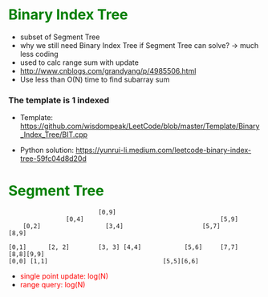 # <span style="color:Green">Binary Index Tree </span>

- subset of Segment Tree
- why we still need Binary Index Tree if Segment Tree can solve? -> much less coding
- used to calc range sum with update
- http://www.cnblogs.com/grandyang/p/4985506.html
- Use less than O(N) time to find subarray sum

### The template is 1 indexed

- Template: https://github.com/wisdompeak/LeetCode/blob/master/Template/Binary_Index_Tree/BIT.cpp

- Python solution: https://yunrui-li.medium.com/leetcode-binary-index-tree-59fc04d8d20d

# <span style="color:Green">Segment Tree </span>

```
                         [0,9]
                [0,4]                                      [5,9]
    [0,2]                  [3,4]                      [5,7]         [8,9]

[0,1]      [2, 2]        [3, 3] [4,4]            [5,6]     [7,7]   [8,8][9,9]
[0,0] [1,1]                                [5,5][6,6]

```

- <span style="color:red">single point update: log(N)</span>
- <span style="color:red">range query: log(N) </span>
